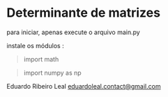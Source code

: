 # Determinante de matrizes
para iniciar, apenas execute o arquivo main.py

instale os módulos :
> import math

> import numpy as np

Eduardo Ribeiro Leal <eduardoleal.contact@gmail.com>
